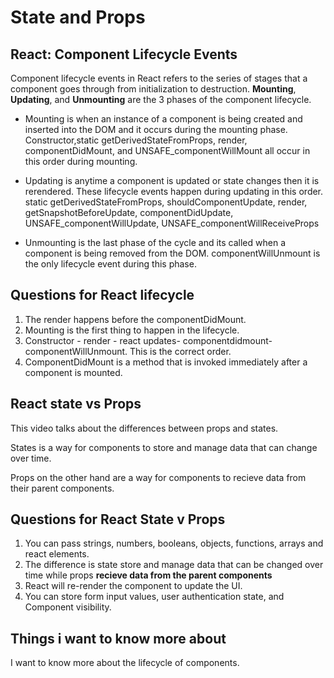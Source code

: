 # State and Props

## React: Component Lifecycle Events

Component lifecycle events in React refers to the series of stages that a component goes through from initialization to destruction. **Mounting**, **Updating**, and **Unmounting** are the 3 phases of the component lifecycle. 

* Mounting is when an instance of a component is being created and inserted into the DOM and it occurs during the mounting phase. Constructor,static getDerivedStateFromProps, render, componentDidMount, and UNSAFE_componentWillMount all occur in this order during mounting.

* Updating is anytime a component is updated or state changes then it is rerendered. These lifecycle events happen during updating in this order.
static getDerivedStateFromProps, shouldComponentUpdate, render,
getSnapshotBeforeUpdate, componentDidUpdate, UNSAFE_componentWillUpdate, UNSAFE_componentWillReceiveProps

* Unmounting is the last phase of the cycle and its called when a component is being removed from the DOM. componentWillUnmount is the only lifecycle event during this phase. 

## Questions for React lifecycle

1. The render happens before the componentDidMount.
2. Mounting is the first thing to happen in the lifecycle. 
3. Constructor - render - react updates- componentdidmount- componentWillUnmount. This is the correct order. 
4. ComponentDidMount is a method that is invoked immediately after a component is mounted. 


## React state vs Props

This video talks about the differences between props and states. 

States is a way for components to store and manage data that can change over time. 

Props on the other hand are a way for components to recieve data from their parent components.

## Questions for React State v Props

1. You can pass strings, numbers, booleans, objects, functions, arrays and react elements.
2. The difference is state store and manage data that can be changed over time while props **recieve data from the parent components**
3. React will re-render the component to update the UI.
4. You can store form input values, user authentication state, and Component visibility.

## Things i want to know more about

I want to know more about the lifecycle of components. 